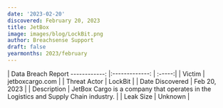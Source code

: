 ```yaml
---
date: '2023-02-20'
discovered: February 20, 2023
title: JetBox
image: images/blog/LockBit.png
author: Breachsense Support
draft: false
yearmonths: 2023/february
---
```



| Data Breach Report
------------:     |:-------------:    | :-----:|
| Victim      | jetboxcargo.com      | 
| Threat Actor      | LockBit      | 
| Date Discovered      | Feb 20, 2023      | 
| Description      | JetBox Cargo is a company that operates in the Logistics and Supply Chain industry.      | 
| Leak Size      | Unknown      | 

